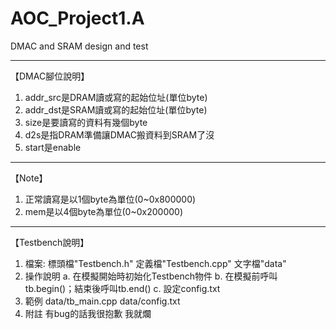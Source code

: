 # AOC_Project1.A
DMAC and SRAM design and test
***
【DMAC腳位說明】
1. addr_src是DRAM讀或寫的起始位址(單位byte)
2. addr_dst是SRAM讀或寫的起始位址(單位byte)
3. size是要讀寫的資料有幾個byte
4. d2s是指DRAM準備讓DMAC搬資料到SRAM了沒
5. start是enable
---
【Note】
1. 正常讀寫是以1個byte為單位(0~0x800000)
2. mem是以4個byte為單位(0~0x200000)
---
【Testbench說明】
1. 檔案:
  標頭檔"Testbench.h"
  定義檔"Testbench.cpp"
  文字檔"data"
2. 操作說明
  a. 在模擬開始時初始化Testbench物件
  b. 在模擬前呼叫tb.begin()；結束後呼叫tb.end()
  c. 設定config.txt
3. 範例
  data/tb_main.cpp
  data/config.txt
4. 附註
  有bug的話我很抱歉
  我就爛
  
